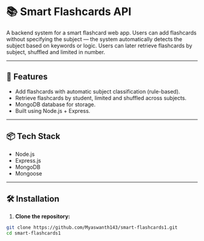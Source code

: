 # 📚 Smart Flashcards API

A backend system for a smart flashcard web app. Users can add flashcards without specifying the subject — the system automatically detects the subject based on keywords or logic. Users can later retrieve flashcards by subject, shuffled and limited in number.

---

## 🚀 Features

- Add flashcards with automatic subject classification (rule-based).
- Retrieve flashcards by student, limited and shuffled across subjects.
- MongoDB database for storage.
- Built using Node.js + Express.

---

## 📦 Tech Stack

- Node.js
- Express.js
- MongoDB
- Mongoose

---

## 🛠️ Installation

1. **Clone the repository:**

```bash
git clone https://github.com/Myaswanth143/smart-flashcards1.git
cd smart-flashcards1
